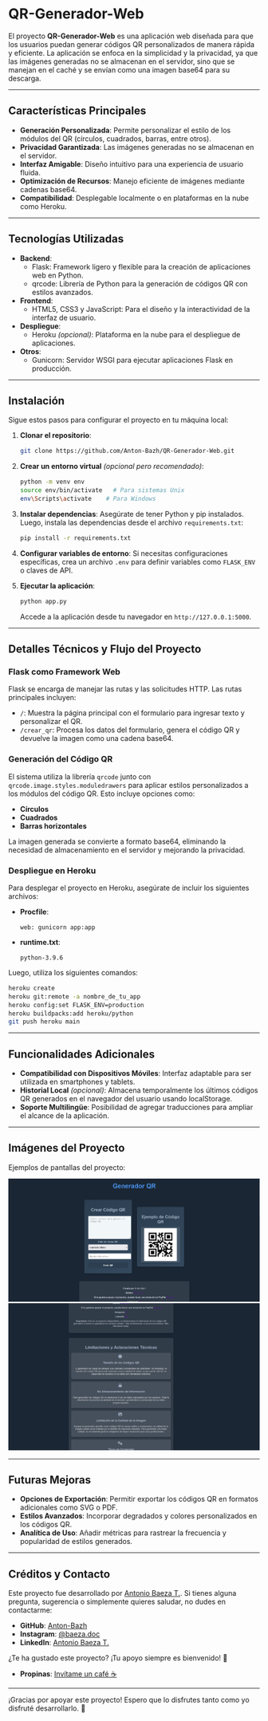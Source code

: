 # QR-Generador-Web

El proyecto **QR-Generador-Web** es una aplicación web diseñada para que los usuarios puedan generar códigos QR personalizados de manera rápida y eficiente. La aplicación se enfoca en la simplicidad y la privacidad, ya que las imágenes generadas no se almacenan en el servidor, sino que se manejan en el caché y se envían como una imagen base64 para su descarga.

---

## Características Principales

- **Generación Personalizada**: Permite personalizar el estilo de los módulos del QR (círculos, cuadrados, barras, entre otros).
- **Privacidad Garantizada**: Las imágenes generadas no se almacenan en el servidor.
- **Interfaz Amigable**: Diseño intuitivo para una experiencia de usuario fluida.
- **Optimización de Recursos**: Manejo eficiente de imágenes mediante cadenas base64.
- **Compatibilidad**: Desplegable localmente o en plataformas en la nube como Heroku.

---

## Tecnologías Utilizadas

- **Backend**:
  - Flask: Framework ligero y flexible para la creación de aplicaciones web en Python.
  - qrcode: Librería de Python para la generación de códigos QR con estilos avanzados.
- **Frontend**:
  - HTML5, CSS3 y JavaScript: Para el diseño y la interactividad de la interfaz de usuario.
- **Despliegue**:
  - Heroku *(opcional)*: Plataforma en la nube para el despliegue de aplicaciones.
- **Otros**:
  - Gunicorn: Servidor WSGI para ejecutar aplicaciones Flask en producción.

---

## Instalación

Sigue estos pasos para configurar el proyecto en tu máquina local:

1. **Clonar el repositorio**:
   ```bash
   git clone https://github.com/Anton-Bazh/QR-Generador-Web.git
   ```

2. **Crear un entorno virtual** *(opcional pero recomendado)*:
   ```bash
   python -m venv env
   source env/bin/activate   # Para sistemas Unix
   env\Scripts\activate    # Para Windows
   ```

3. **Instalar dependencias**:
   Asegúrate de tener Python y pip instalados. Luego, instala las dependencias desde el archivo `requirements.txt`:
   ```bash
   pip install -r requirements.txt
   ```

4. **Configurar variables de entorno**:
   Si necesitas configuraciones específicas, crea un archivo `.env` para definir variables como `FLASK_ENV` o claves de API.

5. **Ejecutar la aplicación**:
   ```bash
   python app.py
   ```
   Accede a la aplicación desde tu navegador en `http://127.0.0.1:5000`.

---

## Detalles Técnicos y Flujo del Proyecto

### Flask como Framework Web

Flask se encarga de manejar las rutas y las solicitudes HTTP. Las rutas principales incluyen:

- `/`: Muestra la página principal con el formulario para ingresar texto y personalizar el QR.
- `/crear_qr`: Procesa los datos del formulario, genera el código QR y devuelve la imagen como una cadena base64.

### Generación del Código QR

El sistema utiliza la librería `qrcode` junto con `qrcode.image.styles.moduledrawers` para aplicar estilos personalizados a los módulos del código QR. Esto incluye opciones como:

- **Círculos**
- **Cuadrados**
- **Barras horizontales**

La imagen generada se convierte a formato base64, eliminando la necesidad de almacenamiento en el servidor y mejorando la privacidad.

### Despliegue en Heroku

Para desplegar el proyecto en Heroku, asegúrate de incluir los siguientes archivos:

- **Procfile**:
  ```text
  web: gunicorn app:app
  ```
- **runtime.txt**:
  ```text
  python-3.9.6
  ```

Luego, utiliza los siguientes comandos:
```bash
heroku create
heroku git:remote -a nombre_de_tu_app
heroku config:set FLASK_ENV=production
heroku buildpacks:add heroku/python
git push heroku main
```

---

## Funcionalidades Adicionales

- **Compatibilidad con Dispositivos Móviles**: Interfaz adaptable para ser utilizada en smartphones y tablets.
- **Historial Local** *(opcional)*: Almacena temporalmente los últimos códigos QR generados en el navegador del usuario usando localStorage.
- **Soporte Multilingüe**: Posibilidad de agregar traducciones para ampliar el alcance de la aplicación.

---

## Imágenes del Proyecto

Ejemplos de pantallas del proyecto:

  ![Pantalla principal](static/image/pantalla.png)
  ![Pantalla generador](static/image/pantalla2.png)

---

## Futuras Mejoras

- **Opciones de Exportación**: Permitir exportar los códigos QR en formatos adicionales como SVG o PDF.
- **Estilos Avanzados**: Incorporar degradados y colores personalizados en los códigos QR.
- **Analítica de Uso**: Añadir métricas para rastrear la frecuencia y popularidad de estilos generados.

---

## Créditos y Contacto

Este proyecto fue desarrollado por [Antonio Baeza T.](https://github.com/Anton-Bazh). Si tienes alguna pregunta, sugerencia o simplemente quieres saludar, no dudes en contactarme:

- **GitHub**: [Anton-Bazh](https://github.com/Anton-Bazh)
- **Instagram**: [@baeza.doc](https://www.instagram.com/baeza.doc/)
- **LinkedIn**: [Antonio Baeza T.](https://www.linkedin.com/in/antoniobaezat/)

¿Te ha gustado este proyecto? ¡Tu apoyo siempre es bienvenido! 🌟

- **Propinas**: [Invítame un café ☕](https://www.paypal.com/paypalme/AntonioBaeza0)

---

¡Gracias por apoyar este proyecto! Espero que lo disfrutes tanto como yo disfruté desarrollarlo. 🚀
